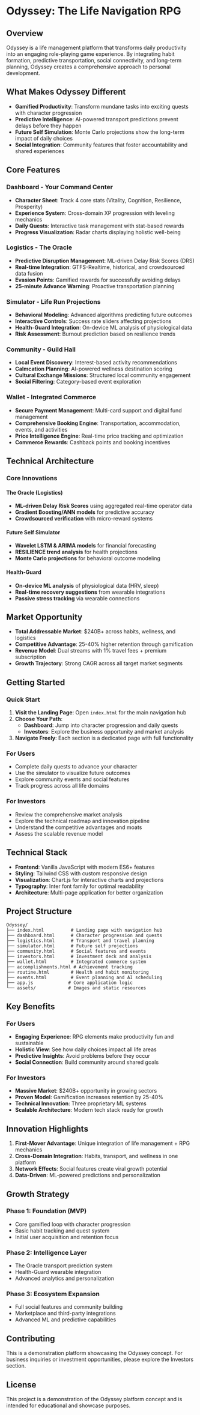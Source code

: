 # Odyssey: The Life Navigation RPG

## Overview

Odyssey is a life management platform that transforms daily productivity into an engaging role-playing game experience. By integrating habit formation, predictive transportation, social connectivity, and long-term planning, Odyssey creates a comprehensive approach to personal development.

## What Makes Odyssey Different

- **Gamified Productivity**: Transform mundane tasks into exciting quests with character progression
- **Predictive Intelligence**: AI-powered transport predictions prevent delays before they happen
- **Future Self Simulation**: Monte Carlo projections show the long-term impact of daily choices
- **Social Integration**: Community features that foster accountability and shared experiences

## Core Features

### Dashboard - Your Command Center
- **Character Sheet**: Track 4 core stats (Vitality, Cognition, Resilience, Prosperity)
- **Experience System**: Cross-domain XP progression with leveling mechanics
- **Daily Quests**: Interactive task management with stat-based rewards
- **Progress Visualization**: Radar charts displaying holistic well-being

### Logistics - The Oracle
- **Predictive Disruption Management**: ML-driven Delay Risk Scores (DRS)
- **Real-time Integration**: GTFS-Realtime, historical, and crowdsourced data fusion
- **Evasion Points**: Gamified rewards for successfully avoiding delays
- **25-minute Advance Warning**: Proactive transportation planning

### Simulator - Life Run Projections
- **Behavioral Modeling**: Advanced algorithms predicting future outcomes
- **Interactive Controls**: Success rate sliders affecting projections
- **Health-Guard Integration**: On-device ML analysis of physiological data
- **Risk Assessment**: Burnout prediction based on resilience trends

### Community - Guild Hall
- **Local Event Discovery**: Interest-based activity recommendations
- **Calmcation Planning**: AI-powered wellness destination scoring
- **Cultural Exchange Missions**: Structured local community engagement
- **Social Filtering**: Category-based event exploration

### Wallet - Integrated Commerce
- **Secure Payment Management**: Multi-card support and digital fund management
- **Comprehensive Booking Engine**: Transportation, accommodation, events, and activities
- **Price Intelligence Engine**: Real-time price tracking and optimization
- **Commerce Rewards**: Cashback points and booking incentives

## Technical Architecture

### Core Innovations

#### The Oracle (Logistics)
- **ML-driven Delay Risk Scores** using aggregated real-time operator data
- **Gradient Boosting/ANN models** for predictive accuracy
- **Crowdsourced verification** with micro-reward systems

#### Future Self Simulator
- **Wavelet LSTM & ARIMA models** for financial forecasting
- **RESILIENCE trend analysis** for health projections
- **Monte Carlo projections** for behavioral outcome modeling

#### Health-Guard
- **On-device ML analysis** of physiological data (HRV, sleep)
- **Real-time recovery suggestions** from wearable integrations
- **Passive stress tracking** via wearable connections

## Market Opportunity

- **Total Addressable Market**: $240B+ across habits, wellness, and logistics
- **Competitive Advantage**: 25-40% higher retention through gamification
- **Revenue Model**: Dual streams with 1% travel fees + premium subscription
- **Growth Trajectory**: Strong CAGR across all target market segments

## Getting Started

### Quick Start
1. **Visit the Landing Page**: Open `index.html` for the main navigation hub
2. **Choose Your Path**:
   - **Dashboard**: Jump into character progression and daily quests
   - **Investors**: Explore the business opportunity and market analysis
3. **Navigate Freely**: Each section is a dedicated page with full functionality

### For Users
- Complete daily quests to advance your character
- Use the simulator to visualize future outcomes
- Explore community events and social features
- Track progress across all life domains

### For Investors
- Review the comprehensive market analysis
- Explore the technical roadmap and innovation pipeline
- Understand the competitive advantages and moats
- Assess the scalable revenue model

## Technical Stack

- **Frontend**: Vanilla JavaScript with modern ES6+ features
- **Styling**: Tailwind CSS with custom responsive design
- **Visualization**: Chart.js for interactive charts and projections
- **Typography**: Inter font family for optimal readability
- **Architecture**: Multi-page application for better organization

## Project Structure

```
Odyssey/
├── index.html          # Landing page with navigation hub
├── dashboard.html      # Character progression and quests
├── logistics.html      # Transport and travel planning
├── simulator.html      # Future self projections
├── community.html      # Social features and events
├── investors.html      # Investment deck and analysis
├── wallet.html         # Integrated commerce system
├── accomplishments.html # Achievement tracking
├── routine.html        # Health and habit monitoring
├── events.html         # Event planning and AI scheduling
├── app.js             # Core application logic
└── assets/            # Images and static resources
```

## Key Benefits

### For Users
- **Engaging Experience**: RPG elements make productivity fun and sustainable
- **Holistic View**: See how daily choices impact all life areas
- **Predictive Insights**: Avoid problems before they occur
- **Social Connection**: Build community around shared goals

### For Investors
- **Massive Market**: $240B+ opportunity in growing sectors
- **Proven Model**: Gamification increases retention by 25-40%
- **Technical Innovation**: Three proprietary ML systems
- **Scalable Architecture**: Modern tech stack ready for growth

## Innovation Highlights

1. **First-Mover Advantage**: Unique integration of life management + RPG mechanics
2. **Cross-Domain Integration**: Habits, transport, and wellness in one platform
3. **Network Effects**: Social features create viral growth potential
4. **Data-Driven**: ML-powered predictions and personalization

## Growth Strategy

### Phase 1: Foundation (MVP)
- Core gamified loop with character progression
- Basic habit tracking and quest system
- Initial user acquisition and retention focus

### Phase 2: Intelligence Layer
- The Oracle transport prediction system
- Health-Guard wearable integration
- Advanced analytics and personalization

### Phase 3: Ecosystem Expansion
- Full social features and community building
- Marketplace and third-party integrations
- Advanced ML and predictive capabilities

## Contributing

This is a demonstration platform showcasing the Odyssey concept. For business inquiries or investment opportunities, please explore the Investors section.

## License

This project is a demonstration of the Odyssey platform concept and is intended for educational and showcase purposes.